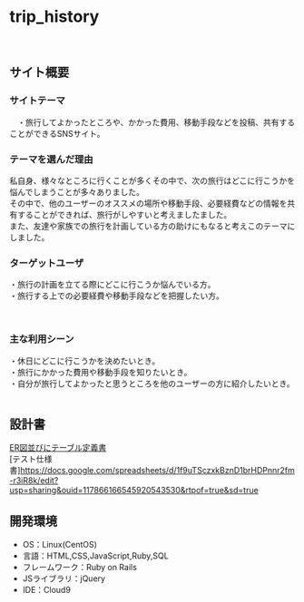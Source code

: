 # trip_history
​
## サイト概要
### サイトテーマ
　・旅行してよかったところや、かかった費用、移動手段などを投稿、共有することができるSNSサイト。

### テーマを選んだ理由
私自身、様々なところに行くことが多くその中で、次の旅行はどこに行こうかを悩んでしまうことが多々ありました。  
その中で、他のユーザーのオススメの場所や移動手段、必要経費などの情報を共有することができれば、旅行がしやすいと考えましたました。  
また、友達や家族での旅行を計画している方の助けにもなると考えこのテーマにしました。
​
### ターゲットユーザ
・旅行の計画を立てる際にどこに行こうか悩んでいる方。  
・旅行する上での必要経費や移動手段などを把握したい方。  

​
### 主な利用シーン
・休日にどこに行こうかを決めたいとき。  
・旅行にかかった費用や移動手段を知りたいとき。  
・自分が旅行してよかったと思うところを他のユーザーの方に紹介したいとき。  
​
## 設計書
[ER図並びにテーブル定義書](https://docs.google.com/spreadsheets/d/1_7RvjguEL8reAxb5p7jz8qwezXVAb-QWTo6Qiut7E94/edit?usp=sharing)  
[テスト仕様書]https://docs.google.com/spreadsheets/d/1f9uTSczxkBznD1brHDPnnr2fm-r3iR8k/edit?usp=sharing&ouid=117866166545920543530&rtpof=true&sd=true
​
## 開発環境
- OS：Linux(CentOS)
- 言語：HTML,CSS,JavaScript,Ruby,SQL
- フレームワーク：Ruby on Rails
- JSライブラリ：jQuery
- IDE：Cloud9
